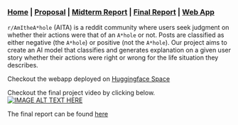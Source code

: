 ### [Home](https://dingusagar.github.io/cs7641-project/) |  [Proposal](https://dingusagar.github.io/cs7641-project/reports/proposal)  | [Midterm Report](https://dingusagar.github.io/cs7641-project/reports/midterm) | [Final Report](https://dingusagar.github.io/cs7641-project/reports/final) | [Web App](https://huggingface.co/spaces/dingusagar/aita-classifier)


`r/AmItheA*hole` (AITA) is a reddit community where users seek judgment on whether their actions were that of an `A*hole` or not. Posts are classified as either negative (the `A*hole`) or positive (not the `A*hole`). Our project aims to create an AI model that classifies and generates explanation on a given user story whether their actions were right or wrong for the life situation they describes. 

Checkout the webapp deployed on [Huggingface Space](https://huggingface.co/spaces/dingusagar/aita-classifier)

Checkout the final project video by clicking below. 
[![IMAGE ALT TEXT HERE](https://img.youtube.com/vi/6OGZTlKmxkM/0.jpg)](https://www.youtube.com/watch?v=6OGZTlKmxkM)

The final report can be found [here](https://dingusagar.github.io/cs7641-project/reports/final)
